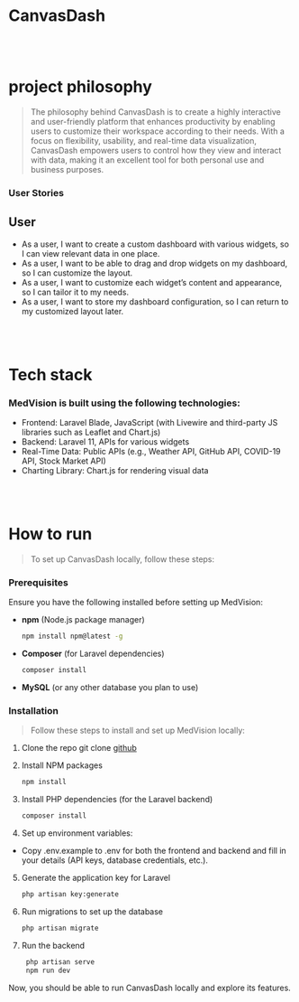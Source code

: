 # CanvasDash

<br><br>

# project philosophy


> The philosophy behind CanvasDash is to create a highly interactive and user-friendly platform that enhances productivity by enabling users to customize their workspace according to their needs. With a focus on flexibility, usability, and real-time data visualization, CanvasDash empowers users to control how they view and interact with data, making it an excellent tool for both personal use and business purposes.


### User Stories

## User
 
- As a user, I want to create a custom dashboard with various widgets, so I can view relevant data in one place.
- As a user, I want to be able to drag and drop widgets on my dashboard, so I can customize the layout.
- As a user, I want to customize each widget’s content and appearance, so I can tailor it to my needs.
- As a user, I want to store my dashboard configuration, so I can return to my customized layout later.

<br><br>

# Tech stack 


### MedVision is built using the following technologies:

- Frontend: Laravel Blade, JavaScript (with Livewire and third-party JS libraries such as Leaflet and Chart.js)
- Backend: Laravel 11, APIs for various widgets
- Real-Time Data: Public APIs (e.g., Weather API, GitHub API, COVID-19 API, Stock Market API)
- Charting Library: Chart.js for rendering visual data

<br><br>

# How to run 

> To set up CanvasDash locally, follow these steps:

### Prerequisites

Ensure you have the following installed before setting up MedVision:
* **npm** (Node.js package manager)
  ```sh
  npm install npm@latest -g
   ```
* **Composer** (for Laravel dependencies)
  ```sh
  composer install  
   ``` 
* **MySQL** (or any other database you plan to use)

### Installation

> Follow these steps to install and set up MedVision locally:

1. Clone the repo
   git clone [github](https://github.com/Nibalab/MedVision.git)

2. Install NPM packages
   ```sh
   npm install
   ```
3. Install PHP dependencies (for the Laravel backend)  
    ```sh
   composer install
   ``` 
4. Set up environment variables:
  * Copy .env.example to .env for both the frontend and backend and fill in your details (API keys, database credentials, etc.).

5. Generate the application key for Laravel 
     ```sh
   php artisan key:generate
   ```  
6. Run migrations to set up the database 
    ```sh
   php artisan migrate
   ```   
7. Run the backend
   ```sh
    php artisan serve
    npm run dev
   ``` 

  
Now, you should be able to run CanvasDash locally and explore its features.         
